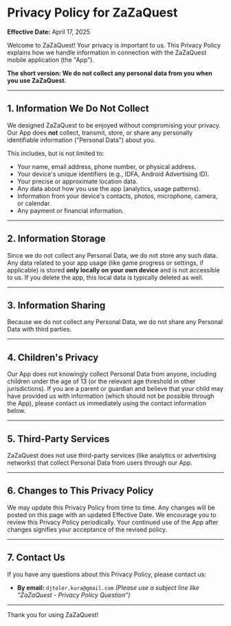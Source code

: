 # Privacy Policy for ZaZaQuest

**Effective Date:** April 17, 2025

Welcome to ZaZaQuest! Your privacy is important to us. This Privacy Policy explains how we handle information in connection with the ZaZaQuest mobile application (the "App").

**The short version: We do not collect any personal data from you when you use ZaZaQuest.**

---

## 1. Information We Do Not Collect

We designed ZaZaQuest to be enjoyed without compromising your privacy. Our App does **not** collect, transmit, store, or share any personally identifiable information ("Personal Data") about you.

This includes, but is not limited to:

* Your name, email address, phone number, or physical address.
* Your device's unique identifiers (e.g., IDFA, Android Advertising ID).
* Your precise or approximate location data.
* Any data about how you use the app (analytics, usage patterns).
* Information from your device's contacts, photos, microphone, camera, or calendar.
* Any payment or financial information.

---

## 2. Information Storage

Since we do not collect any Personal Data, we do not store any such data. Any data related to your app usage (like game progress or settings, if applicable) is stored **only locally on your own device** and is not accessible to us. If you delete the app, this local data is typically deleted as well.

---

## 3. Information Sharing

Because we do not collect any Personal Data, we do not share any Personal Data with third parties.

---

## 4. Children's Privacy

Our App does not knowingly collect Personal Data from anyone, including children under the age of 13 (or the relevant age threshold in other jurisdictions). If you are a parent or guardian and believe that your child may have provided us with information (which should not be possible through the App), please contact us immediately using the contact information below.

---

## 5. Third-Party Services

ZaZaQuest does not use third-party services (like analytics or advertising networks) that collect Personal Data from users through our App.

---

## 6. Changes to This Privacy Policy

We may update this Privacy Policy from time to time. Any changes will be posted on this page with an updated Effective Date. We encourage you to review this Privacy Policy periodically. Your continued use of the App after changes signifies your acceptance of the revised policy.

---

## 7. Contact Us

If you have any questions about this Privacy Policy, please contact us:

* **By email:** `djtoler.kura@gmail.com`
    *(Please use a subject line like "ZaZaQuest - Privacy Policy Question")*

---

Thank you for using ZaZaQuest!
